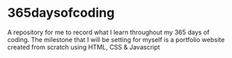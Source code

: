 # 365daysofcoding
A repository for me to record what I learn throughout my 365 days of coding.
The milestone that I will be setting for myself is a portfolio website created from scratch using HTML, CSS & Javascript

